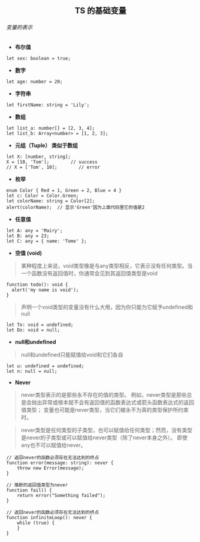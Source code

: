 <h2 align="center"> TS 的基础变量</h2>

###### 变量的表示

- __布尔值__

```
let sex: boolean = true;
```

- __数字__

```
let age: number = 20;
```

- __字符串__

```
let firstName: string = 'Lily';
```

- __数组__

```
let list_a: number[] = [2, 3, 4];
let list_b: Array<number> = [1, 2, 3];
```

- __元组（Tuple） 类似于数组__

```
let X: [number, string];
X = [10, 'Tom'];        // success
// X = ['Tom', 10];        // error
```

- __枚举__

```
enum Color { Red = 1, Green = 2, Blue = 4 }
let c: Color = Color.Green;
let colorName: string = Color[2];
alert(colorName);  // 显示'Green'因为上面代码里它的值是2
```

- __任意值__

```
let A: any = 'Mairy';
let B: any = 23;
let C: any = { name: 'Tome' };
```

- __空值 (void)__

> 某种程度上来说，void类型像是与any类型相反，它表示没有任何类型。当一个函数没有返回值时，你通常会见到其返回值类型是void

```
function todo(): void {
  alert('my name is void');
}
```

> 声明一个void类型的变量没有什么大用，因为你只能为它赋予undefined和null

```
let To: void = undefined;
let Do: void = null;
```

- __null和undefined__

> null和undefined只能赋值给void和它们各自

```
let u: undefined = undefined;
let n: null = null;
```

- __Never__

>never类型表示的是那些永不存在的值的类型。 例如，never类型是那些总是会抛出异常或根本就不会有返回值的函数表达式或箭头函数表达式的返回值类型； 变量也可能是never类型，当它们被永不为真的类型保护所约束时。

>never类型是任何类型的子类型，也可以赋值给任何类型；然而，没有类型是never的子类型或可以赋值给never类型（除了never本身之外）。 即使any也不可以赋值给never。

```
// 返回never的函数必须存在无法达到的终点
function error(message: string): never {
    throw new Error(message);
}

// 推断的返回值类型为never
function fail() {
    return error("Something failed");
}

// 返回never的函数必须存在无法达到的终点
function infiniteLoop(): never {
    while (true) {
    }
}
```